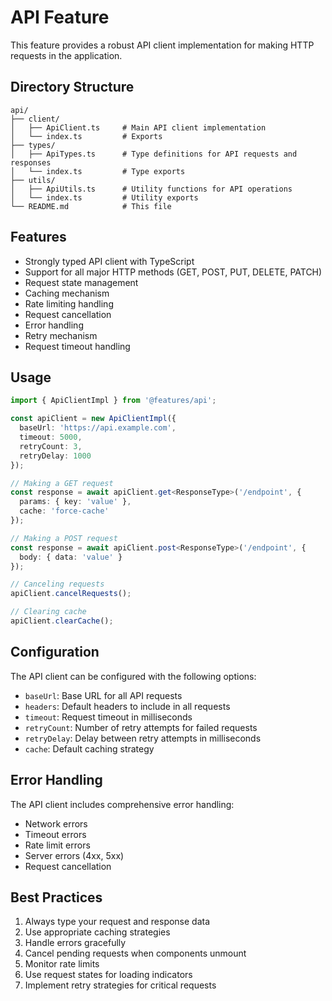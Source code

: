 # API Feature

This feature provides a robust API client implementation for making HTTP requests in the application.

## Directory Structure

```
api/
├── client/
│   ├── ApiClient.ts     # Main API client implementation
│   └── index.ts         # Exports
├── types/
│   ├── ApiTypes.ts      # Type definitions for API requests and responses
│   └── index.ts         # Type exports
├── utils/
│   ├── ApiUtils.ts      # Utility functions for API operations
│   └── index.ts         # Utility exports
└── README.md            # This file
```

## Features

- Strongly typed API client with TypeScript
- Support for all major HTTP methods (GET, POST, PUT, DELETE, PATCH)
- Request state management
- Caching mechanism
- Rate limiting handling
- Request cancellation
- Error handling
- Retry mechanism
- Request timeout handling

## Usage

```typescript
import { ApiClientImpl } from '@features/api';

const apiClient = new ApiClientImpl({
  baseUrl: 'https://api.example.com',
  timeout: 5000,
  retryCount: 3,
  retryDelay: 1000
});

// Making a GET request
const response = await apiClient.get<ResponseType>('/endpoint', {
  params: { key: 'value' },
  cache: 'force-cache'
});

// Making a POST request
const response = await apiClient.post<ResponseType>('/endpoint', {
  body: { data: 'value' }
});

// Canceling requests
apiClient.cancelRequests();

// Clearing cache
apiClient.clearCache();
```

## Configuration

The API client can be configured with the following options:

- `baseUrl`: Base URL for all API requests
- `headers`: Default headers to include in all requests
- `timeout`: Request timeout in milliseconds
- `retryCount`: Number of retry attempts for failed requests
- `retryDelay`: Delay between retry attempts in milliseconds
- `cache`: Default caching strategy

## Error Handling

The API client includes comprehensive error handling:

- Network errors
- Timeout errors
- Rate limit errors
- Server errors (4xx, 5xx)
- Request cancellation

## Best Practices

1. Always type your request and response data
2. Use appropriate caching strategies
3. Handle errors gracefully
4. Cancel pending requests when components unmount
5. Monitor rate limits
6. Use request states for loading indicators
7. Implement retry strategies for critical requests 